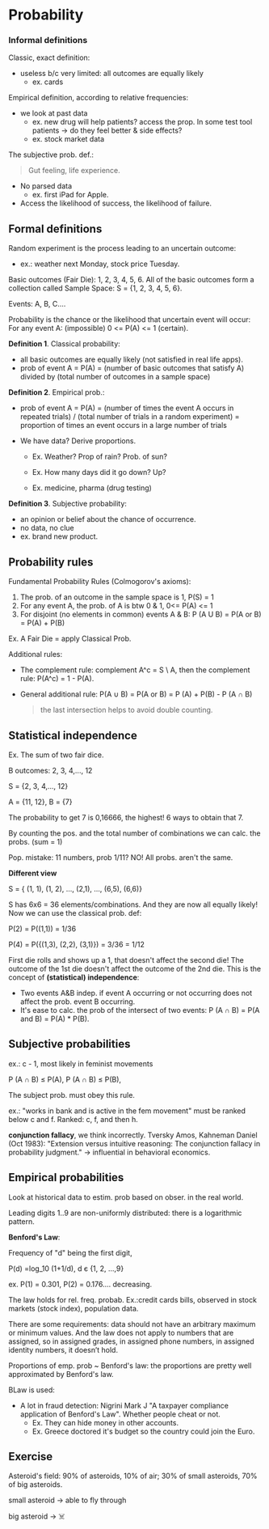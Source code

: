 # Probability

### Informal definitions

Classic, exact definition:

- useless b/c very limited: all outcomes are equally likely
  - ex. cards

Empirical definition, according to relative frequencies:

- we look at past data
  - ex. new drug will help patients? access the prop. In some test tool patients -> do they feel better & side effects?
  - ex. stock market data

The subjective prob. def.:

> Gut feeling, life experience.

- No parsed data
  - ex. first iPad for Apple.
- Access the likelihood of success, the likelihood of failure.

## Formal definitions

Random experiment is the process leading to an uncertain outcome:

- ex.: weather next Monday, stock price Tuesday.

Basic outcomes (Fair Die): 1, 2, 3, 4, 5, 6. All of the basic outcomes form a collection called Sample Space: S = {1, 2, 3, 4, 5, 6}.

Events: A, B, C....

Probability is the chance or the likelihood that uncertain event will occur:
For any event A: (impossible) 0 <= P(A) <= 1 (certain).

**Definition 1**. Classical probability:

- all basic outcomes are equally likely (not satisfied in real life apps).
- prob of event A = P(A) 
  = (number of basic outcomes that satisfy A) divided by (total number of outcomes in a sample space)

**Definition 2**. Empirical prob.:

- prob of event A = P(A)
  = (number of times the event A occurs in repeated trials) /
  (total number of trials in a random experiment)
  = proportion of times an event occurs in a large number of trials

- We have data? Derive proportions.

  - Ex. Weather? Prop of rain? Prob. of sun?

  - Ex. How many days did it go down? Up?
  - Ex. medicine, pharma (drug testing)

**Definition 3**. Subjective probability:

- an opinion or belief about the chance of occurrence.
- no data, no clue
- ex. brand new product.

## Probability rules

Fundamental Probability Rules (Colmogorov's axioms):

1. The prob. of an outcome in the sample space is 1, P(S) = 1
2. For any event A, the prob. of A is btw 0 & 1, 0<= P(A) <= 1
3. For disjoint (no elements in common) events A & B:
   P (A U B) = P(A or B) = P(A) + P(B)

Ex. A Fair Die = apply Classical Prob.

Additional rules:

- The complement rule: complement A^c = S \ A, then the complement rule: P(A^c) = 1 - P(A).

- General additional rule: P(A ∪ B) = P(A or B) = P (A) + P(B) - P (A ∩ B)

  > the last intersection helps to avoid double counting.

## Statistical independence

Ex. The sum of two fair dice.

B outcomes: 2, 3, 4,..., 12

S = {2, 3, 4,..., 12}

A = {11, 12}, B = {7}

The probability to get 7 is 0,16666, the highest! 6 ways to obtain that 7.

By counting the pos. and the total number of combinations we can calc. the probs. (sum = 1)

Pop. mistake: 11 numbers, prob 1/11? NO! All probs. aren't the same.

**Different view**

S = { (1, 1), (1, 2), ..., (2,1), ..., (6,5), (6,6)}

S has 6x6 = 36 elements/combinations. And they are now all equally likely! Now we can use the classical prob. def:

P(2) = P((1,1)) = 1/36

P(4) = P({(1,3), (2,2), (3,1)}) = 3/36 = 1/12

First die rolls and shows up a 1, that doesn't affect the second die! The outcome of the 1st die doesn't affect the outcome of the 2nd die. This is the concept of **(statistical) independence**:

- Two events A&B indep. if event A occurring or not occurring does not affect the prob. event B occurring.
- It's ease to calc. the prob of the intersect of two events:
  P (A ∩ B) = P(A and B) = P(A) * P(B).

## Subjective probabilities

ex.: c - 1, most likely in feminist movements

P (A ∩ B) ≤ P(A), P (A ∩ B) ≤ P(B), 

The subject prob. must obey this rule.

ex.: "works in bank and is active in the fem movement" must be ranked below c and f. Ranked: c, f, and then h.

**conjunction fallacy**, we think incorrectly. Tversky Amos, Kahneman Daniel (Oct 1983): "Extension versus intuitive reasoning: The conjunction fallacy in probability judgment." -> influential in behavioral economics.

## Empirical probabilities

Look at historical data to estim. prob based on obser. in the real world.

Leading digits 1..9 are non-uniformly distributed: there is a logarithmic pattern.

**Benford's Law**:

Frequency of "d" being the first digit,

P(d) =log_10 (1+1/d), d є {1, 2, ...,9}

ex. P(1) = 0.301, P(2) = 0.176.... decreasing.

The law holds for rel. freq. probab. Ex.:credit cards bills, observed in stock markets (stock index), population data.

There are some requirements: data should not have an arbitrary maximum or minimum values. And the law does not apply to numbers that are assigned, so in assigned grades, in assigned phone numbers, in assigned identity  numbers, it doesn’t hold.

Proportions of emp. prob ~ Benford's law: the proportions are pretty well approximated by Benford's law.

BLaw is used:

- A lot in fraud detection: Nigrini Mark J "A taxpayer compliance application of Benford's Law". Whether people cheat or not. 
  - Ex. They can hide money in other accounts.
  - Ex. Greece doctored it's budget so the country could join the Euro.

## Exercise

Asteroid's field: 90% of asteroids, 10% of air; 30% of small asteroids, 70% of big asteroids.

small asteroid -> able to fly through

big asteroid -> :skull_and_crossbones:

